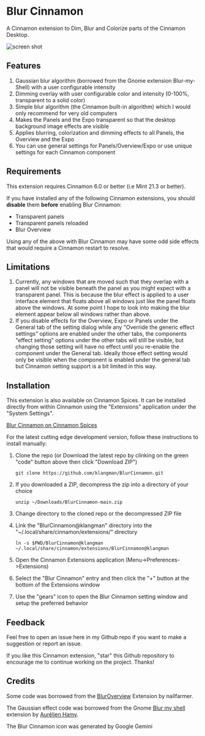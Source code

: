 # Blur Cinnamon

A Cinnamon extension to Dim, Blur and Colorize parts of the Cinnamon Desktop.

![screen shot](BlurCinnamon@klangman/screenshot.png)

## Features

1. Gaussian blur algorithm (borrowed from the Gnome extension Blur-my-Shell) with a user configurable intensity
2. Dimming overlay with user configurable color and intensity (0-100%, transparent to a solid color)
3. Simple blur algorithm (the Cinnamon built-in algorithm) which I would only recommend for very old computers
4. Makes the Panels and the Expo transparent so that the desktop background image effects are visible
5. Applies blurring, colorization and dimming effects to all Panels, the Overview and the Expo
6. You can use general settings for Panels/Overview/Expo or use unique settings for each Cinnamon component

## Requirements

This extension requires Cinnamon 6.0 or better (i.e Mint 21.3 or better).

If you have installed any of the following Cinnamon extensions, you should **disable** them **before** enabling Blur Cinnamon:

- Transparent panels
- Transparent panels reloaded
- Blur Overview

Using any of the above with Blur Cinnamon may have some odd side effects that would require a Cinnamon restart to resolve.

## Limitations

1. Currently, any windows that are moved such that they overlap with a panel will not be visible beneath the panel as you might expect with a transparent panel. This is because the blur effect is applied to a user interface element that floats above all windows just like the panel floats above the windows. At some point I hope to look into making the blur element appear below all windows rather than above.
2. If you disable effects for the Overview, Expo or Panels under the General tab of the setting dialog while any "Override the generic effect settings" options are enabled under the other tabs, the components "effect setting" options under the other tabs will still be visible, but changing those setting will have no effect until you re-enable the component under the General tab. Ideally those effect setting would only be visible when the component is enabled under the general tab but Cinnamon setting support is a bit limited in this way.

## Installation

This extension is also available on Cinnamon Spices. It can be installed directly from within Cinnamon using the "Extensions" application under the "System Settings".

[Blur Cinnamon on Cinnamon Spices](https://cinnamon-spices.linuxmint.com/extensions/view/104)



For the latest cutting edge development version, follow these instructions to install manually:

1. Clone the repo (or Download the latest repo by clinking on the green "code" button above then click "Download ZIP")
   
   ```
   git clone https://github.com/klangman/BlurCinnamon.git
   ```

2. If you downloaded a ZIP, decompress the zip into a directory of your choice
   
   ```
   unzip ~/Downloads/BlurCinnamon-main.zip
   ```

3. Change directory to the cloned repo or the decompressed ZIP file

4. Link the "BlurCinnamon@klangman" directory into the "~/.local/share/cinnamon/extensions/" directory
   
   ```
   ln -s $PWD/BlurCinnamon@klangman ~/.local/share/cinnamon/extensions/BlurCinnamon@klangman
   ```

5. Open the Cinnamon Extensions application (Menu->Preferences->Extensions)

6. Select the "Blur Cinnamon" entry and then click the "+" button at the bottom of the Extensions window

7. Use the "gears" icon to open the Blur Cinnamon setting window and setup the preferred behavior

## Feedback

Feel free to open an issue here in my Github repo if you want to make a suggestion or report an issue.

If you like this Cinnamon extension, "star" this Github repository to encourage me to continue working on the project. Thanks!

## Credits

Some code was borrowed from the [BlurOverview](https://cinnamon-spices.linuxmint.com/extensions/view/72) Extension by nailfarmer.

The Gaussian effect code was borrowed from the Gnome [Blur my shell](https://github.com/aunetx/blur-my-shell) extension by [Aurélien Hamy](https://github.com/aunetx).

The Blur Cinnamon icon was generated by Google Gemini
